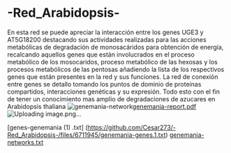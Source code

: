 # -Red_Arabidopsis-
En esta red se puede apreciar la interacción entre los genes UGE3 y AT5G18200 destacando sus actividades realizadas para las acciones metabólicas de degradación de monosacáridos para obtención de energía, recalcando aquellos genes que están involucrados en el proceso metabólico de los mosocaridos, proceso metabólico de las hexosas y los procesos metabólicos de las pentosas añadiendo la lista de los respectivos genes que están presentes en la red y sus funciones. La red de conexión entre genes se detallo tomando los puntos de dominio de proteínas compartidos, interacciones genéticas y su expresión. Todo esto con el fin de tener un conocimiento mas amplio de degradaciones de azucares en  Arabidopsis thaliana
![genemania-network](https://user-images.githubusercontent.com/85301590/123296008-dfa52300-d4db-11eb-8e81-b1d5ec1aaafb.jpg)[genemania-report.pdf](https://github.com/Cesar273/-Red_Arabidopsis-/files/6711943/genemania-report.pdf) ![Uploading image.png…]()

[genes-genemania (1) .txt] (https://github.com/Cesar273/-Red_Arabidopsis-/files/6711945/genemania-genes.1.txt)
[genemania-networks.txt](https://github.com/Cesar273/-Red_Arabidopsis-/files/6711947/genemania-networks.txt)

